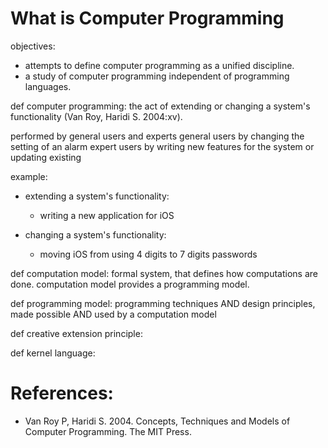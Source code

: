# What is Computer Programming
objectives:  
* attempts to define computer programming as a unified discipline.
* a study of computer programming independent of programming languages.

def computer programming: the act of extending or
                    changing a system's functionality (Van Roy, Haridi S. 2004:xv).

performed by general users and experts
   general users by changing the setting of an alarm
   expert users by writing new features for the system or updating existing

example:
* extending a system's functionality:
   * writing a new application for iOS

* changing a system's functionality:
   * moving iOS from using 4 digits to 7 digits passwords

def computation model: formal system, that defines how computations are done.
                            computation model provides a programming model.

def programming model: programming techniques AND design principles,
                            made possible AND used by a computation model


def creative extension principle:

def kernel language:


# References:
* Van Roy P, Haridi S. 2004. Concepts, Techniques and Models of Computer Programming. The MIT Press.

